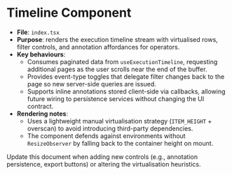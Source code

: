# Timeline Component

- **File**: `index.tsx`
- **Purpose**: renders the execution timeline stream with virtualised rows, filter controls, and annotation affordances for operators.
- **Key behaviours**:
  - Consumes paginated data from `useExecutionTimeline`, requesting additional pages as the user scrolls near the end of the buffer.
  - Provides event-type toggles that delegate filter changes back to the page so new server-side queries are issued.
  - Supports inline annotations stored client-side via callbacks, allowing future wiring to persistence services without changing the UI contract.
- **Rendering notes**:
  - Uses a lightweight manual virtualisation strategy (`ITEM_HEIGHT` + overscan) to avoid introducing third-party dependencies.
  - The component defends against environments without `ResizeObserver` by falling back to the container height on mount.

Update this document when adding new controls (e.g., annotation persistence, export buttons) or altering the virtualisation heuristics.
